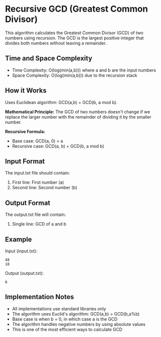 # Recursive GCD (Greatest Common Divisor)

This algorithm calculates the Greatest Common Divisor (GCD) of two numbers using recursion. The GCD is the largest positive integer that divides both numbers without leaving a remainder.

## Time and Space Complexity

- Time Complexity: O(log(min(a,b))) where a and b are the input numbers
- Space Complexity: O(log(min(a,b))) due to the recursion stack

## How it Works
Uses Euclidean algorithm: GCD(a,b) = GCD(b, a mod b).

**Mathematical Principle:**
The GCD of two numbers doesn't change if we replace the larger number with the remainder of dividing it by the smaller number.

**Recursive Formula:**
- Base case: GCD(a, 0) = a
- Recursive case: GCD(a, b) = GCD(b, a mod b)

## Input Format

The input.txt file should contain:
1. First line: First number (a)
2. Second line: Second number (b)

## Output Format

The output.txt file will contain:
1. Single line: GCD of a and b

## Example

Input (input.txt):
```
48
18
```

Output (output.txt):
```
6
```

## Implementation Notes

- All implementations use standard libraries only
- The algorithm uses Euclid's algorithm: GCD(a,b) = GCD(b,a%b)
- Base case is when b = 0, in which case a is the GCD
- The algorithm handles negative numbers by using absolute values
- This is one of the most efficient ways to calculate GCD 